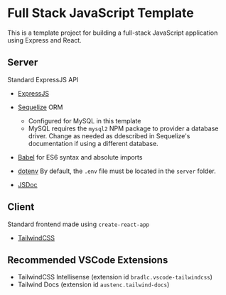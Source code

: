 # Full Stack JavaScript Template

This is a template project for building a full-stack JavaScript application using Express and React.

## Server

Standard ExpressJS API

* [ExpressJS](http://expressjs.com/)

* [Sequelize](https://sequelize.org/) ORM
    * Configured for MySQL in this template
    * MySQL requires the `mysql2` NPM package to provider a database driver. Change as needed as ddescribed in Sequelize's documentation if using a different database.

* [Babel](https://www.npmjs.com/package/@babel/core) for ES6 syntax and absolute imports

* [dotenv](https://www.npmjs.com/package/dotenv) By default, the `.env` file must be located in the `server` folder. 

* [JSDoc](https://www.npmjs.com/package/jsdoc)

## Client

Standard frontend made using `create-react-app`

* [TailwindCSS](https://tailwindcss.com)

## Recommended VSCode Extensions

* TailwindCSS Intellisense (extension id `bradlc.vscode-tailwindcss`)
* Tailwind Docs (extension id `austenc.tailwind-docs`)